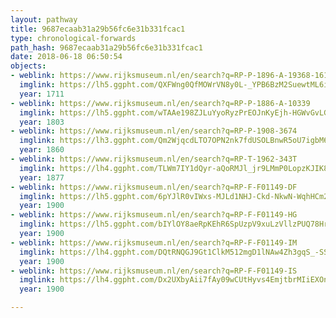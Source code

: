```yaml
---
layout: pathway
title: 9687ecaab31a29b56fc6e31b331fcac1
type: chronological-forwards
path_hash: 9687ecaab31a29b56fc6e31b331fcac1
date: 2018-06-18 06:50:54
objects:
- weblink: https://www.rijksmuseum.nl/en/search?q=RP-P-1896-A-19368-1616
  imglink: https://lh5.ggpht.com/QXFWng0QfMOWrVN8y0L-_YPB6BzM2SuewtML6iN7CthPI53C0_mt5YBjt5tulgNdNl8ql3pOYIGSlGFFTl2rvbNpUxc=s200
  year: 1711
- weblink: https://www.rijksmuseum.nl/en/search?q=RP-P-1886-A-10339
  imglink: https://lh5.ggpht.com/wTAAe198ZJLuYyoRyzPrEOJnKyEjh-HGWvGvLGQ2KMwp6EE_jQja6A9i4KEKVUJUKcRHN7r6nzcjOs25FPQaGR7s0A=s200
  year: 1803
- weblink: https://www.rijksmuseum.nl/en/search?q=RP-P-1908-3674
  imglink: https://lh3.ggpht.com/Qm2WjqcdLTO7OPN2nk7fdUSOLBnwR5oU7igbM6LecwyWkYaKD-Ldho4mFIlc1Yb3BJ5K4dAYfhp-IR13M_h_k7V8DOOt=s200
  year: 1860
- weblink: https://www.rijksmuseum.nl/en/search?q=RP-T-1962-343T
  imglink: https://lh4.ggpht.com/TLWm7IY1dQyr-aQoRMJl_jr9LMmP0LopzKJIK80hIt0lw7v2MOdGUvPL2whhGWEjwUntcRqPkH3dcCMVo7Wsy6uMXIs=s200
  year: 1877
- weblink: https://www.rijksmuseum.nl/en/search?q=RP-F-F01149-DF
  imglink: https://lh5.ggpht.com/6pYJlR0vIWxs-MJLd1NHJ-Ckd-NkwN-WqhHCm2Fi6VZ3Rk2DkAEQByMFaI9UxqtsZhnAo13NRg0CUiqNalQ__HIsdpU=s200
  year: 1900
- weblink: https://www.rijksmuseum.nl/en/search?q=RP-F-F01149-HG
  imglink: https://lh5.ggpht.com/bIYlOY8aeRpKEhR6SpUzpV9xuLzVllzPUQ78Hrf9hna8nhXvJ2cmYIbdoCf3ihL0I7xIxdbItwiQ2bSP0NMzlFFRmT8=s200
  year: 1900
- weblink: https://www.rijksmuseum.nl/en/search?q=RP-F-F01149-IM
  imglink: https://lh4.ggpht.com/DQtRNQGJ9Gt1ClkM512mgD1lNAw4Zh3gqS_-SSwwO3OJnzN9j1IHR9vvYKMyuk2kDrjxONWzRln41x8RwmSji68T30Q=s200
  year: 1900
- weblink: https://www.rijksmuseum.nl/en/search?q=RP-F-F01149-IS
  imglink: https://lh4.ggpht.com/Dx2UXbyAii7fAy09wCUtHyvs4EmjtbrMIiEXOnwoIW-2haCqv3cNkO0eT0a7WC6ITVFk0N2ScPrlRqWQqQuw45RsJv2b=s200
  year: 1900

---
```

